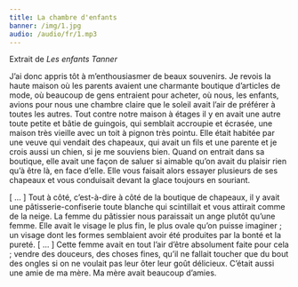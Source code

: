 ```yaml
---
title: La chambre d'enfants
banner: /img/1.jpg
audio: /audio/fr/1.mp3
---
```


Extrait de *Les enfants Tanner*

J’ai donc appris tôt à m’enthousiasmer de beaux souvenirs.
Je revois la haute maison où les parents avaient une charmante
boutique d’articles de mode, où beaucoup de gens entraient
pour acheter, où nous, les enfants, avions pour nous une chambre
claire que le soleil avait l’air de préférer à toutes les autres.
Tout contre notre maison à étages il y en avait une autre toute
petite et bâtie de guingois, qui semblait accroupie et écrasée,
une maison très vieille avec un toit à pignon très pointu. Elle
était habitée par une veuve qui vendait des chapeaux, qui avait
un fils et une parente et je crois aussi un chien, si je me souviens
bien. Quand on entrait dans sa boutique, elle avait une
façon de saluer si aimable qu’on avait du plaisir rien qu’à être
là, en face d’elle. Elle vous faisait alors essayer plusieurs de ses
chapeaux et vous conduisait devant la glace toujours en souriant.

[ … ] Tout à côté, c’est-à-dire à côté de la boutique de chapeaux,
il y avait une pâtisserie-confiserie toute blanche qui scintillait
et vous attirait comme de la neige. La femme du pâtissier nous
paraissait un ange plutôt qu’une femme. Elle avait le visage le
plus fin, le plus ovale qu’on puisse imaginer ; un visage dont
les formes semblaient avoir été produites par la bonté et la
pureté. [ … ] Cette femme avait en tout l’air d’être absolument
faite pour cela ; vendre des douceurs, des choses fines, qu’il ne
fallait toucher que du bout des ongles si on ne voulait pas leur
ôter leur goût délicieux. C’était aussi une amie de ma mère. Ma
mère avait beaucoup d’amies.